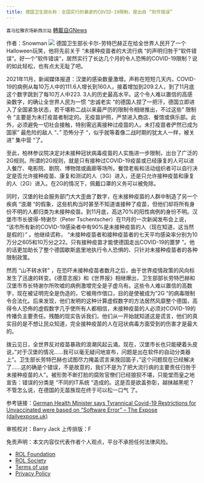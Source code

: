 ```yaml
---
title: 德国卫生部长称：全国实行的暴虐的COVID-19限制，是出自 “软件错误”
---
```

`喜马拉雅农场新西兰站` [轉載自GNews](https://gnews.org/zh-hans/1928691/)

作者：Snowman
![](https://assets.gnews.org/wp-content/uploads/2022/01/image-361-2.png)
德国卫生部长卡尔-劳特巴赫正在给全世界人民开了一个Halloween玩笑，他将先前关于 “未接种疫苗者的大流行病 “的声明归咎于”软件错误“。好一个”软件错误“，居然实行了长达几个月的令人恐怖的COVID-19限制？说的如此轻松，也有点太无耻了吧。

2021年11月，新闻媒体报道：汉堡的感染数量激增。声称在短短几天内，COVID-19的病例从每10万人中的111.6人增长到160人，接着增加到209.2人，到了11月底这个数字跳到了每10万人中223. 3人的历史最高水平。这个令人难以置信的高感染数字，的确让全世界人民为一惯 “忠诚老实 “的德国人捏了一把汗，德国立即进入了全国紧急状态，若干堪称二战以来最严历的限制令相继推出，不过这些” 限制令 “主要是为未打疫苗者制定的。无疫苗护照，严禁进入商店、餐馆或俱乐部。此外，必须避免一切社会接触，特别需远离接种过疫苗的人。未打疫苗者俨然已成为国家” 最危险的敌人 “、” 恐怖分子 “，似乎就等着像二战时期的犹太人一样，被关进” 集中营 “了。

至此，柏林参议院决定对未接种冠状病毒疫苗的人实施进一步限制，出台了广泛的2G规则。所谓的2G规则，就是只有接种过COVID-19疫苗或已经康复的人可以进入餐厅、电影院、剧院、博物馆或画廊等场所。餐馆老板和活动组织者可以自行决定是否允许接种疫苗、康复和测试的人（3G）进入，还是只允许接种疫苗和康复的人（2G）进入。在2G的情况下，佩戴口罩的义务可以被免除。

同时，汉堡的社会服务部门大大歪曲了数字，在未接种疫苗的人群中制造了另一个疾病 “浪潮 “的假象，这些机构当时甚至不知道谁接种了疫苗，但他们却将所有身份不明的人都归类为未接种疫苗。到11月底，高达70%的阳性病例的身份不明。汉堡市市长彼得-特谢尔（Peter Tschentscher）在11月的一次新闻发布会上说， “该市所有新的COVID-19感染者中有90%是未接种疫苗的人（现在知道，这当然是假的）” 。他继续谎称， “未接种疫苗者和接种疫苗者的七天平均感染率分别为10万分之605和10万分之22。只有接种疫苗才能使德国走出COVID-19的噩梦 ”。他的话更加助长了整个德国歇斯底里地执行令人恐惧的、只针对未接种疫苗者的各种限制政策。

然而 “山不转水转” ，在恐吓未接种疫苗者数月之后，由于世界疫情政策的风向标发生了迅速的转变。《德意志报》和《世界报》相继爆出，卫生部部长劳特巴赫和汉堡市市长特谢尔所吹嘘的病例激增完全是子虚乌有。这些令人难以置信的高数字，现在被证明完全是伪造的，它被用作借口，目的是使被成为”2G “的病毒限制令合法化。后来发现，他们发明的这种计算虚假数字的方法居然风靡整个德国，高得令人恐佈的虚假数字几乎使所有人都相信，未接种疫苗的人必须对COVID-19的传播负主要责任。残酷的现实告诉我们，他们从一开始就知道这是谎言，他们的真实目的是不想让民众知道，完全接种疫苗的人在冠状病毒方面受到的伤害才是最大的。

拨云见日，全世界反对疫苗暴政的浪潮风起云涌。现在，汉堡市长也只能硬着头皮说，”对于汉堡的情况……我可以毫无疑问地宣布，问题是出在软件的自动分类器上”。卫生部长劳特巴赫也试图尽力掩盖谎言来挽回面子，”这个问题现在已经解决了……这的确是个错误，不是故意的，我们不是为了把大流行病的主要责任归咎于未接种疫苗的人”。被形势不断打脸的腐败官僚们已经狼狈不堪，只能堂而皇之地宣告：错误的分类是 “不同的IT系统 “造成的。这是否是欲盖弥彰，越抹越黑呢？不管怎么说，在德国的无苗族现在终于可以松一口气 了。

参考链接：[German Health Minister says Tyrannical Covid-19 Restrictions for Unvaccinated were based on “Software Error” – The Expose (dailyexpose.uk)](https://dailyexpose.uk/2022/01/28/german-health-minister-says-tyrannical-covid-19-restrictions-for-unvaccinated-were-based-on-software-error/)

审核校对：Barry Jack
上传排版：F

 

免责声明：本文内容仅代表作者个人观点，平台不承担任何法律风险。

- [ROL Foundation](https://rolfoundation.org/)
- [ROL Society](https://rolsociety.org/)
- [Terms of use](https://gnews.org/terms-of-use-3/)
- [Privacy Policy](https://gnews.org/privacy-policy/)
